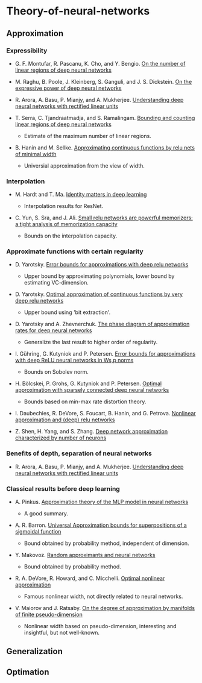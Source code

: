 # Theory-of-neural-networks

## Approximation


### Expressibility

- G. F. Montufar, R. Pascanu, K. Cho, and Y. Bengio. [On the number of linear regions of deep neural networks](https://arxiv.org/abs/1402.1869)

- M. Raghu, B. Poole, J. Kleinberg, S. Ganguli, and J. S. Dickstein. [On the expressive power of deep neural networks](https://arxiv.org/abs/1606.05336)

- R. Arora, A. Basu, P. Mianjy, and A. Mukherjee. [Understanding deep neural networks with rectified linear units](https://arxiv.org/abs/1611.01491)

- T. Serra, C. Tjandraatmadja, and S. Ramalingam. [Bounding and counting linear regions of deep neural networks](https://arxiv.org/abs/1711.02114)
  - Estimate of the maximum number of linear regions.
 
- B. Hanin and M. Sellke. [Approximating continuous functions by relu nets of minimal width](https://arxiv.org/abs/1710.11278)
  - Universial approximation from the view of width.



### Interpolation

- M. Hardt and T. Ma. [Identity matters in deep learning](https://arxiv.org/abs/1611.04231)
  - Interpolation results for ResNet.

- C. Yun, S. Sra, and J. Ali. [Small relu networks are powerful memorizers: a tight analysis of memorization capacity](https://arxiv.org/abs/1810.07770)
  - Bounds on the interpolation capacity.



### Approximate functions with certain regularity

- D. Yarotsky. [Error bounds for approximations with deep relu networks](https://arxiv.org/abs/1610.01145)
  - Upper bound by approximating polynomials, lower bound by estimating VC-dimension.

- D. Yarotsky. [Optimal approximation of continuous functions by very deep relu networks](https://arxiv.org/abs/1802.03620)
  - Upper bound using 'bit extraction'.

- D. Yarotsky and A. Zhevnerchuk. [The phase diagram of approximation rates for deep neural networks](https://arxiv.org/abs/1906.09477)
  - Generalize the last result to higher order of regularity.

- I. Gühring, G. Kutyniok and P. Petersen. [Error bounds for approximations with deep ReLU neural networks in Ws,p norms](https://arxiv.org/abs/1902.07896)
  - Bounds on Sobolev norm.

- H. Bölcskei, P. Grohs, G. Kutyniok and P. Petersen. [Optimal approximation with sparsely connected deep neural networks](https://arxiv.org/abs/1705.01714)
  - Bounds based on min-max rate distortion theory.

- I. Daubechies, R. DeVore, S. Foucart, B. Hanin, and G. Petrova. [Nonlinear approximation and (deep) relu networks](https://arxiv.org/abs/1905.02199)

- Z. Shen, H. Yang, and S. Zhang. [Deep network approximation characterized by number of neurons](https://arxiv.org/abs/1906.05497)












### Benefits of depth, separation of neural networks

- R. Arora, A. Basu, P. Mianjy, and A. Mukherjee. [Understanding deep neural networks with rectified linear units](https://arxiv.org/abs/1611.01491)







### Classical results before deep learning

- A. Pinkus. [Approximation theory of the MLP model in neural networks](http://www2.math.technion.ac.il/~pinkus/papers/acta.pdf)
  - A good summary.
 
- A. R. Barron. [Universal Approximation bounds for superpositions of a sigmoidal function](https://ieeexplore.ieee.org/document/256500)
  - Bound obtained by probability method, independent of dimension.
  
- Y. Makovoz. [Random approximants and neural networks](https://www.sciencedirect.com/science/article/pii/S0021904596900313)
  - Bound obtained by probability method.
  
- R. A. DeVore, R. Howard, and C. Micchelli. [Optimal nonlinear approximation](https://link.springer.com/article/10.1007/BF01171759)
  - Famous nonlinear width, not directly related to neural networks.
  
- V. Maiorov and J. Ratsaby. [On the degree of approximation by manifolds of finite pseudo-dimension](https://link.springer.com/article/10.1007/s003659900108)
  - Nonlinear width based on pseudo-dimension, interesting and insightful, but not well-known.












## Generalization






## Optimation











